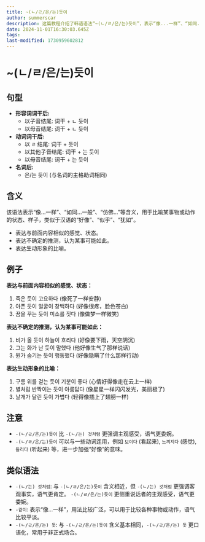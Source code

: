 ```yaml
---
title: ~(ㄴ/ㄹ/은/는)듯이
author: summerscar
description: 这篇教程介绍了韩语语法“~(ㄴ/ㄹ/은/는)듯이”，表示“像...一样”、“如同...一般”、“仿佛...”，用于比喻状态、表达推测或形象比喻。与“事物一样”的比较。主观、委婉的语气更强烈。
date: 2024-11-01T16:30:03.645Z
tags:
last-modified: 1730959602812
---
```


# ~(ㄴ/ㄹ/은/는)듯이

## 句型

* **形容词词干后:**
    * 以子音结尾: 词干 + ㄴ 듯이
    * 以母音结尾: 词干 + ㄴ 듯이
* **动词词干后:**
    * 以 `ㄹ` 结尾: 词干 + 듯이
    * 以其他子音结尾: 词干 + 는 듯이
    * 以母音结尾: 词干 + 는 듯이
* **名词后:**
    * 은/는 듯이 (与名词的主格助词相同)

## 含义

该语法表示“像...一样”、“如同...一般”、“仿佛...”等含义，用于比喻某事物或动作的状态、样子，类似于汉语的“好像”、“似乎”、“犹如”。

* 表达与前面内容相似的感觉、状态。
* 表达不确定的推测，认为某事可能如此。
* 表达生动形象的比喻。

## 例子

**表达与前面内容相似的感觉、状态：**

1. <Speak>죽은 듯이 고요하다</Speak> (像死了一样安静)
2. <Speak>아픈 듯이 얼굴이 창백하다</Speak> (好像很疼，脸色苍白)
3. <Speak>꿈을 꾸는 듯이 미소를 짓다</Speak> (像做梦一样微笑)


**表达不确定的推测，认为某事可能如此：**

1. <Speak>비가 올 듯이 하늘이 흐리다</Speak> (好像要下雨，天空阴沉)
2. <Speak>그는 화가 난 듯이 말했다</Speak> (他好像生气了那样说话)
3. <Speak>뭔가 숨기는 듯이 행동했다</Speak> (好像隐瞒了什么那样行动)


**表达生动形象的比喻：**

1. <Speak>구름 위를 걷는 듯이 기분이 좋다</Speak> (心情好得像走在云上一样)
2. <Speak>별처럼 반짝이는 듯이 아름답다</Speak> (像星星一样闪闪发光，美丽极了)
3. <Speak>날개가 달린 듯이 가볍다</Speak> (轻得像插上了翅膀一样)


## 注意

* `-(ㄴ/ㄹ/은/는)듯이` 比 `-(ㄴ/는) 것처럼` 更强调主观感受，语气更委婉。
*  `-(ㄴ/ㄹ/은/는)듯이`  可以与一些动词连用，例如 `보이다` (看起来), `느껴지다` (感觉), `들리다` (听起来) 等，进一步加强“好像”的意味。

## 类似语法

* `-(ㄴ/는) 것처럼`: 与 `-(ㄴ/ㄹ/은/는)듯이` 含义相近，但 `-(ㄴ/는) 것처럼` 更强调客观事实，语气更肯定。  `-(ㄴ/ㄹ/은/는)듯이` 更侧重说话者的主观感受，语气更委婉。
* `-같이`:  表示“像...一样”，用法比较广泛，可以用于比较各种事物或动作，语气比较平淡。
* `-(ㄴ/ㄹ/은/는) 듯`: 与 `-(ㄴ/ㄹ/은/는)듯이` 含义基本相同，`-(ㄴ/ㄹ/은/는) 듯` 更口语化，常用于非正式场合。
